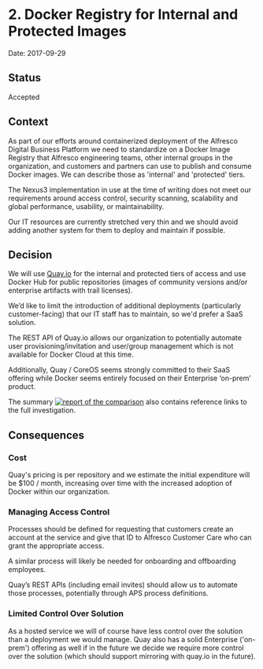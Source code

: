 # 2. Docker Registry for Internal and Protected Images

Date: 2017-09-29

## Status

Accepted

## Context

As part of our efforts around containerized deployment of the Alfresco Digital Business Platform we need to standardize on a Docker Image Registry that Alfresco engineering teams, other internal groups in the organization, and customers and partners can use to publish and consume Docker images.  We can describe those as 'internal' and 'protected' tiers.

The Nexus3 implementation in use at the time of writing does not meet our requirements around access control, security scanning, scalability and global performance, usability, or maintainability.

Our IT resources are currently stretched very thin and we should avoid adding another system for them to deploy and maintain if possible.

## Decision

We will use [Quay.io](https://quay.io) for the internal and protected tiers of access and use Docker Hub for public repositories (images of community versions and/or enterprise artifacts with trail licenses).

We’d like to limit the introduction of additional deployments (particularly customer-facing) that our IT staff has to maintain, so we'd prefer a SaaS solution.

The REST API of Quay.io allows our organization to potentially automate user provisioning/invitation and user/group management which is not available for Docker Cloud at this time.

Additionally, Quay / CoreOS seems strongly committed to their SaaS offering while Docker seems entirely focused on their Enterprise ‘on-prem’ product.

The summary [![report of the comparison](https://img.shields.io/badge/report%20of%20the%20comparison-PRIVATE-red.svg)](https://ts.alfresco.com/share/s/mVAV1sGIReC_iqgMN0GGnQ) also contains reference links to the full investigation.

## Consequences

### Cost
Quay's pricing is per repository and we estimate the initial expenditure will be $100 / month, increasing over time with the increased adoption of Docker within our organization.

### Managing Access Control
Processes should be defined for requesting that customers create an account at the service and give that ID to Alfresco Customer Care who can grant the appropriate access.

A similar process will likely be needed for onboarding and offboarding employees.

Quay’s REST APIs (including email invites) should allow us to automate those processes, potentially through APS process definitions.

### Limited Control Over Solution

As a hosted service we will of course have less control over the solution than a deployment we would manage.  Quay also has a solid Enterprise ('on-prem') offering as well if in the future we decide we require more control over the solution (which should support mirroring with quay.io in the future).
